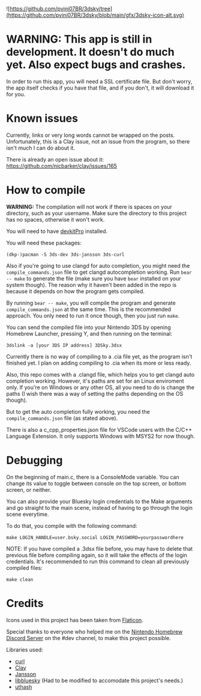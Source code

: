![https://github.com/pvini07BR/3dsky/tree](https://github.com/pvini07BR/3dsky/blob/main/gfx/3dsky-icon-alt.svg)

# WARNING: This app is still in development. It doesn't do much yet. Also expect bugs and crashes.

In order to run this app, you will need a SSL certificate file. But don't worry, the app itself checks if you have that file, and if you don't, it will download it for you.

# Known issues

Currently, links or very long words cannot be wrapped on the posts. Unfortunately, this is a Clay issue, not an issue from the program, so there isn't much I can do about it.

There is already an open issue about it: https://github.com/nicbarker/clay/issues/165

# How to compile

**WARNING:** The compilation will not work if there is spaces on your directory, such as your username. Make sure the directory to this project has no spaces, otherwise it won't work.

You will need to have [devkitPro](https://devkitpro.org/wiki/Getting_Started) installed.

You will need these packages:

```
(dkp-)pacman -S 3ds-dev 3ds-jansson 3ds-curl
```

Also if you're going to use clangd for auto completion, you might need the ``compile_commands.json`` file
to get clangd autocompletion working. Run ``bear -- make`` to generate the file (make sure you have ``bear``
installed on your system though). The reason why it haven't been added in the repo is because it depends on
how the program gets compiled.

By running ``bear -- make``, you will compile the program and generate ``compile_commands.json`` at the same time.
This is the recommended approach. You only need to run it once though, then you just run ``make``.

You can send the compiled file into your Nintendo 3DS by opening Homebrew Launcher, pressing Y,
and then running on the terminal:
```
3dslink -a [your 3DS IP address] 3DSky.3dsx
```

Currently there is no way of compiling to a .cia file yet, as the program isn't finished yet.
I plan on adding compiling to .cia when its more or less ready.

Also, this repo comes with a .clangd file, which helps you to get clangd auto completion working.
However, it's paths are set for an Linux enviroment only. If you're on Windows or any other OS,
all you need to do is change the paths (I wish there was a way of setting the paths depending on the OS though).

But to get the auto completion fully working, you need the ``compile_commands.json`` file (as stated above).

There is also a c_cpp_properties.json file for VSCode users with the C/C++ Language Extension.
It only supports Windows with MSYS2 for now though.

# Debugging

On the beginning of main.c, there is a ConsoleMode variable. You can change its value to toggle between
console on the top screen, or bottom screen, or neither.

You can also provide your Bluesky login credentials to the Make arguments and go straight to the main scene,
instead of having to go through the login scene everytime.

To do that, you compile with the following command:
```
make LOGIN_HANDLE=user.bsky.social LOGIN_PASSWORD=yourpasswordhere
```

NOTE: If you have compiled a .3dsx file before, you may have to delete that previous file before compiling again,
so it will take the effects of the login credentials. It's recommended to run this command to clean all previously
compiled files:

```
make clean
```

# Credits

Icons used in this project has been taken from [Flaticon](https://www.flaticon.com).

Special thanks to everyone who helped me on the [Nintendo Homebrew Discord Server](https://github.com/nh-server)
on the #dev channel, to make this project possible.

Libraries used:
- [curl](https://github.com/curl/curl)
- [Clay](https://github.com/nicbarker/clay)
- [Jansson](https://github.com/akheron/jansson)
- [libbluesky](https://github.com/briandowns/libbluesky) (Had to be modified to accomodate this project's needs.)
- [uthash](https://github.com/troydhanson/uthash)
